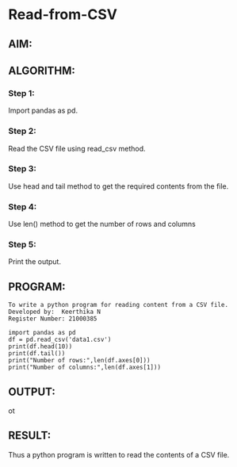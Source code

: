 # Read-from-CSV

## AIM:

## ALGORITHM:
### Step 1:
Import pandas as pd.

### Step 2:
Read the CSV file using read_csv method.

### Step 3:
Use head and tail method to get the required contents from the file.

### Step 4:
Use len() method to get the number of rows and columns

### Step 5:
Print the output.

## PROGRAM:
```
To write a python program for reading content from a CSV file.
Developed by:  Keerthika N
Register Number: 21000385

import pandas as pd
df = pd.read_csv('data1.csv')
print(df.head(10))
print(df.tail())
print("Number of rows:",len(df.axes[0]))
print("Number of columns:",len(df.axes[1]))
```


## OUTPUT:
ot

## RESULT:
Thus a python program is written to read the contents of a CSV file.
